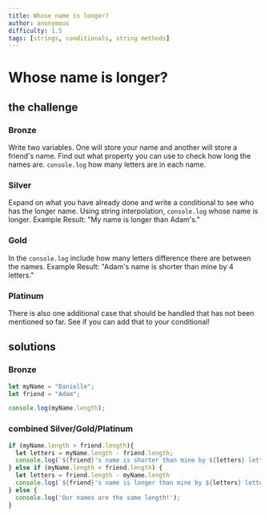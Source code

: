 ```yaml
---
title: Whose name is longer?
author: anonymous
difficulty: 1.5
tags: [strings, conditionals, string methods]
---
```


# Whose name is longer?

## the challenge

### Bronze

Write two variables. One will store your name and another will store a friend's name.
Find out what property you can use to check how long the names are.
`console.log` how many letters are in each name.

### Silver

Expand on what you have already done and write a conditional to see who has the longer name.
Using string interpolation, `console.log` whose name is longer.
Example Result: "My name is longer than Adam's."

### Gold

In the `console.log` include how many letters difference there are between the names.
Example Result: "Adam's name is shorter than mine by 4 letters."

### Platinum

There is also one additional case that should be handled that has not been mentioned so far.
See if you can add that to your conditional!



## solutions

### Bronze

```js
let myName = "Danielle";
let friend = "Adam";

console.log(myName.length);
```

### combined Silver/Gold/Platinum

```js
if (myName.length > friend.length){
  let letters = myName.length - friend.length;
  console.log(`${friend}'s name is shorter than mine by ${letters} letters`);
} else if (myName.length < friend.length) {
  let letters = friend.length - myName.length
  console.log(`${friend}'s name is longer than mine by ${letters} letters`);
} else {
  console.log('Our names are the same length!');
}
```